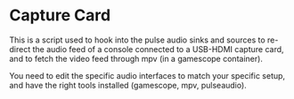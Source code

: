 # Capture Card

This is a script used to hook into the pulse audio sinks and sources to
re-direct the audio feed of a console connected to a USB-HDMI capture card, and
to fetch the video feed through mpv (in a gamescope container).

You need to edit the specific audio interfaces to match your specific setup, and
have the right tools installed (gamescope, mpv, pulseaudio).



